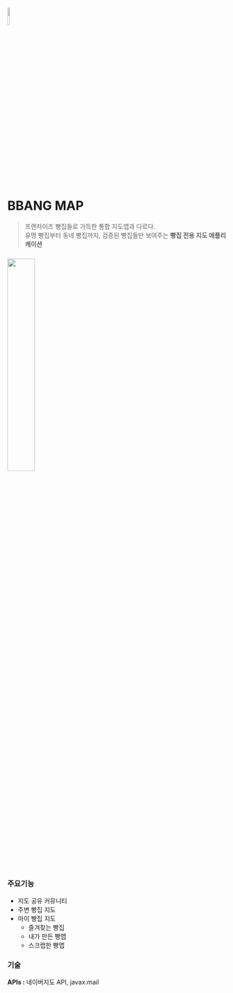 ### <img src="https://user-images.githubusercontent.com/78129187/132122589-1291704a-25cc-4d44-9c69-41aafe2b503c.png" width="10%"> ###
# BBANG MAP #
> 프랜차이즈 빵집들로 가득한 통합 지도앱과 다르다. \
> 유명 빵집부터 동네 빵집까지, 검증된 빵집들만 보여주는 <b>빵집 전용 지도 애플리케이션</b> 

### <img src="https://user-images.githubusercontent.com/78129187/132122718-2818dca8-ad7a-4b6a-b896-2457415459d7.jpg" width="35%"> ###

## ##

### 주요기능 ###
* 지도 공유 커뮤니티
* 주변 빵집 지도
* 마이 빵집 지도
    * 즐겨찾는 빵집
    * 내가 만든 빵맵
    * 스크랩한 빵맵
### 기술 ###
<b>APIs : </b> 
네이버지도 API, javax.mail
